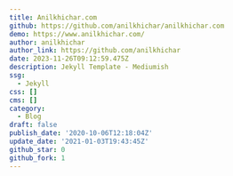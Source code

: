 ```yaml
---
title: Anilkhichar.com
github: https://github.com/anilkhichar/anilkhichar.com
demo: https://www.anilkhichar.com/
author: anilkhichar
author_link: https://github.com/anilkhichar
date: 2023-11-26T09:12:59.475Z
description: Jekyll Template - Mediumish
ssg:
  - Jekyll
css: []
cms: []
category:
  - Blog
draft: false
publish_date: '2020-10-06T12:18:04Z'
update_date: '2021-01-03T19:43:45Z'
github_star: 0
github_fork: 1
---
```

